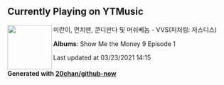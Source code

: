 ## Currently Playing on YTMusic

[<img align="left" width="100" src="https://lh3.googleusercontent.com/l8PfxmlihY4g4aqFrNzDAmStw6gBP9dHFGaedIVT0FAXNAs-kIantAYAWaObpGVbe8O7ZUiVA58fPHYE">](https://music.youtube.com/watch?v=hq9hcJIzB6w)

미란이, 먼치맨, 쿤디판다 및 머쉬베놈 - VVS(피처링: 저스디스)

**Albums**: Show Me the Money 9 Episode 1

Last updated at 03/23/2021 14:15

#### Generated with [20chan/github-now](https://github.com/20chan/github-now)


<!--
**20chan/20chan** is a ✨ _special_ ✨ repository because its `README.md` (this file) appears on your GitHub profile.

Here are some ideas to get you started:

- 🔭 I’m currently working on ...
- 🌱 I’m currently learning ...
- 👯 I’m looking to collaborate on ...
- 🤔 I’m looking for help with ...
- 💬 Ask me about ...
- 📫 How to reach me: ...
- 😄 Pronouns: ...
- ⚡ Fun fact: ...
-->
